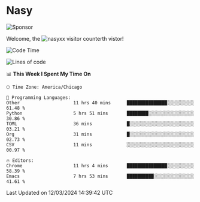 # Nasy

<!--
<p align="center">
<img height="200" src="https://github-readme-stats.vercel.app/api?username=nasyxx&count_private=true&show_icons=true&theme=dracula&include_all_commits=true"/>
<img height="200" src="https://github-readme-stats.vercel.app/api/top-langs/?username=nasyxx&theme=dracula&hide=html,jupyter+notebook&count_private=true&show_icons=true"/>
</p>

  
----------------
-->

![Sponsor](https://img.shields.io/static/v1.svg?label=Sponsor&message=%E2%9D%A4&logo=GitHub&style=flat&color=pink)
 
Welcome, the ![nasyxx visitor counter](https://count.getloli.com/get/@nasyxx?theme=rule34)th vistor!
 
<!--START_SECTION:waka-->
![Code Time](http://img.shields.io/badge/Code%20Time-4%2C351%20hrs%2030%20mins-blue)

![Lines of code](https://img.shields.io/badge/From%20Hello%20World%20I%27ve%20Written-6.3%20million%20lines%20of%20code-blue)

📊 **This Week I Spent My Time On** 

```text
🕑︎ Time Zone: America/Chicago

💬 Programming Languages: 
Other                    11 hrs 40 mins      ███████████████░░░░░░░░░░   61.48 % 
Python                   5 hrs 51 mins       ████████░░░░░░░░░░░░░░░░░   30.86 % 
TOML                     36 mins             █░░░░░░░░░░░░░░░░░░░░░░░░   03.21 % 
Org                      31 mins             █░░░░░░░░░░░░░░░░░░░░░░░░   02.73 % 
CSV                      11 mins             ░░░░░░░░░░░░░░░░░░░░░░░░░   00.97 % 

🔥 Editors: 
Chrome                   11 hrs 4 mins       ███████████████░░░░░░░░░░   58.39 % 
Emacs                    7 hrs 53 mins       ██████████░░░░░░░░░░░░░░░   41.61 % 
```


 Last Updated on 12/03/2024 14:39:42 UTC
<!--END_SECTION:waka-->

<!-- ![visitors](https://visitor-badge.laobi.icu/badge?page_id=nasyxx.nasyxx) -->
